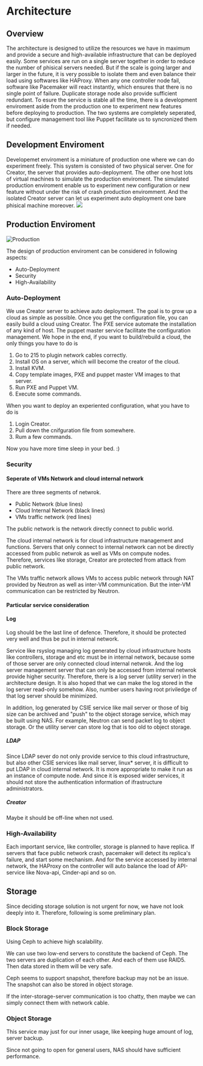 # Architecture

## Overview

The architecture is designed to utilize the resources we have in maximum and provide a secure and high-available infrastructure that can be deployed easily. Some services are run on a single server together in order to reduce the number of phisical servers needed. But if the scale is going larger and larger in the future, it is very possible to isolate them and even balance their load using softwares like HAProxy. When any one controller node fail, software like Pacemaker will react instantly, which ensures that there is no single point of failure. Duplicate storage node also provide sufficient redundant. To esure the service is stable all the time, there is a development enviroment aside from the production one to experiment new features before deploying to production. The two systems are completely seperated, but configure management tool like Puppet facilitate us to syncronized them if needed. 

## Development Enviroment

Developemet enviroment is a miniature of production one where we can do experiment freely. This system is consisted of two physical server. One for Creator, the server that provides auto-deployment. The other one host lots of virtual machines to simulate the production enviroment. The simulated production enviroment enable us to experiment new configuration or new feature without under the risk of crash production enviromment. And the isolated Creator server can let us experiment auto deployment one bare phisical machine moreover.
![](http://csie-cloud.github.io/wiki/images/dev-env.svg)

## Production Enviroment 
![Production](http://csie-cloud.github.io/wiki/images/arch.svg)

The design of production enviroment can be considered in following aspects:
 * Auto-Deployment
 * Security
 * High-Availability

### Auto-Deployment

We use Creator server to achieve auto deployment. The goal is to grow up a cloud as simple as possible. Once you get the configuration file, you can easily build a cloud using Creator. The PXE service automate the installation of any kind of host. The puppet master service facilitate the configuration management. We hope in the end, if you want to build/rebuild a cloud, the only things you have to do is 
 1.  Go to 215 to plugin network cables correctly.
 2.  Install OS on a server, which will become the creator of the cloud.
 3.  Install KVM.
 4.  Copy template images, PXE and puppet master VM images to that server.
 5.  Run PXE and Puppet VM.
 6.  Execute some commands.

When you want to deploy an experiented configuration, what you have to do is
 1.  Login Creator.
 2.  Pull down the cnifguration file from somewhere.
 3.  Rum a few commands.

Now you have more time sleep in your bed. :)

### Security
#### Seperate of VMs Network and cloud internal network
There are three segments of netwrok.
 * Public Network (blue lines)
 * Cloud Internal Network (black lines)
 * VMs traffic network (red lines)

The public network is the network directly connect to public world.

The cloud internal network is for cloud infrastructure management and functions. Servers that only connect to internal network can not be directly accessed from public netwrok as well as VMs on compute nodes. Therefore, services like storage, Creator are protected from attack from public network.  

The VMs traffic network allows VMs to access public network through NAT provided by Neutron as well as inter-VM communication. But the inter-VM communication can be restricted by Neutron.

#### Particular service consideration 

#### Log
Log should be the last line of defence. Therefore, it should be protected very well and thus be put in internal network.

Service like rsyslog managing log generated by cloud infrastructure hosts like controllers, storage and etc must be in internal network, because some of those server are only connected cloud internal netwrok. And the log server management server that can only be accessed from internal netwrok provide higher security. Therefore, there is a log server (utility server) in the architecture design. It is also hoped that we can make the log stored in the log server read-only somehow. Also, number users having root priviledge of that log server should be minimized. 

In addition, log generated by CSIE service like mail server or those of big size can be archived and "push" to the object storage service, which may be built using NAS. For example, Neutron can send packet log to object storage. Or the utility server can store log that is too old to object storage.

##### LDAP
Since LDAP sever do not only provide service to this cloud infrastructure, but also other CSIE services like mail server, linux* server, it is difficult to put LDAP in cloud internal network. It is more appropriate to make it run as an instance of compute node. And since it is exposed wider services, it should not store the authentication information of ifrastructure administrators.

##### Creator
Maybe it should be off-line when not used.

### High-Availability
Each important service, like controller, storage is planned to have replica. If servers that face public network crash, pacemaker will detect its replica's failure, and start some mechanism. And for the service accessed by internal network, the HAProxy on the controller will auto balance the load of API-service like Nova-api, Cinder-api and so on.

## Storage 
Since deciding storage solution is not urgent for now, we have not look deeply into it. Therefore, following is some preliminary plan.

### Block Storage
Using Ceph to achieve high scalability. 

We can use two low-end servers to constitute the backend of Ceph. The two servers are duplication of each other. And each of them use RAID5. Then data stored in them will be very safe.

Ceph seems to support snapshot, therefore backup may not be an issue. The snapshot can also be stored in object storage.

If the inter-storage-server communication is too chatty, then maybe we can simply connect them with network cable. 

### Object Storage
This service may just for our inner usage, like keeping huge amount of log, server backup.

Since not going to open for general users, NAS should have sufficient performance.